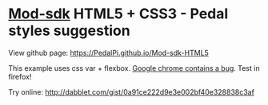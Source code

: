 # [Mod-sdk](https://github.com/moddevices/mod-sdk) HTML5 + CSS3 - Pedal styles suggestion

View github page:
https://PedalPi.github.io/Mod-sdk-HTML5

This example uses css var + flexbox. [Google chrome contains a bug](https://bugs.chromium.org/p/chromium/issues/detail?id=618165).
Test in firefox!

Try online: http://dabblet.com/gist/0a91ce222d9e3e002bf40e328838c3af
